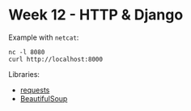 # Week 12 - HTTP & Django

Example with `netcat`:

```
nc -l 8080
curl http://localhost:8000
```

Libraries:

* [requests](https://requests.readthedocs.io/en/master/)
* [BeautifulSoup](https://www.crummy.com/software/BeautifulSoup/bs4/doc/)
